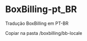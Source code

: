 BoxBilling-pt_BR
================

Tradução BoxBilling em PT-BR

Copiar na pasta /boxbilling/bb-locale
